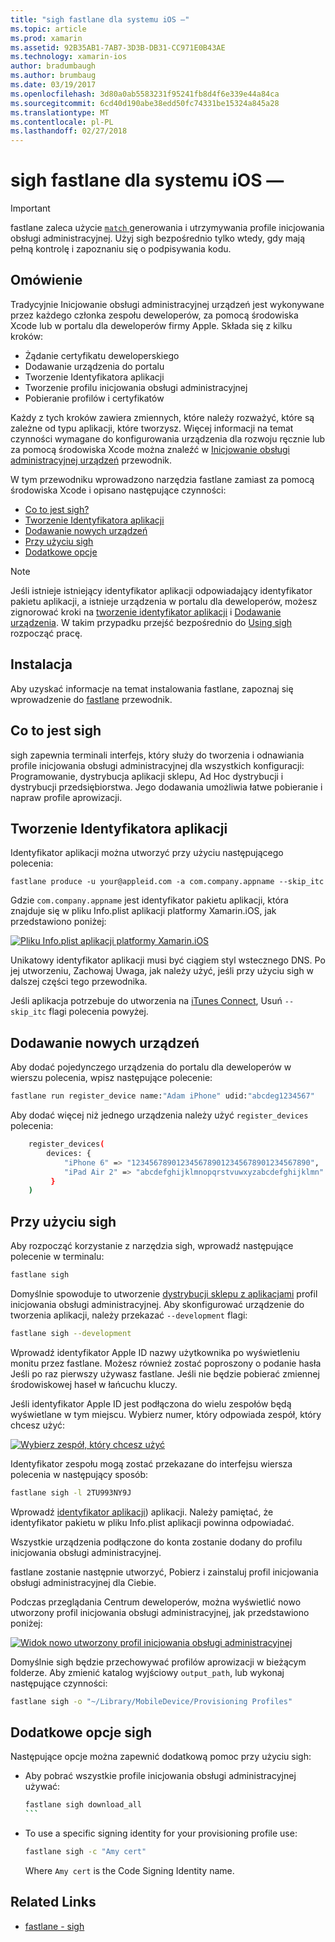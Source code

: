 ```yaml
---
title: "sigh fastlane dla systemu iOS —"
ms.topic: article
ms.prod: xamarin
ms.assetid: 92B35AB1-7AB7-3D3B-DB31-CC971E0B43AE
ms.technology: xamarin-ios
author: bradumbaugh
ms.author: brumbaug
ms.date: 03/19/2017
ms.openlocfilehash: 3d80a0ab5583231f95241fb8d4f6e339e44a84ca
ms.sourcegitcommit: 6cd40d190abe38edd50fc74331be15324a845a28
ms.translationtype: MT
ms.contentlocale: pl-PL
ms.lasthandoff: 02/27/2018
---
```

# <a name="fastlane-for-ios--sigh"></a>sigh fastlane dla systemu iOS —

> [!IMPORTANT]
> fastlane zaleca użycie [ `match` ](~/ios/deploy-test/provisioning/fastlane/match.md) generowania i utrzymywania profile inicjowania obsługi administracyjnej. Użyj sigh bezpośrednio tylko wtedy, gdy mają pełną kontrolę i zapoznaniu się o podpisywania kodu.

## <a name="overview"></a>Omówienie

Tradycyjnie Inicjowanie obsługi administracyjnej urządzeń jest wykonywane przez każdego członka zespołu deweloperów, za pomocą środowiska Xcode lub w portalu dla deweloperów firmy Apple. Składa się z kilku kroków:

- Żądanie certyfikatu deweloperskiego
- Dodawanie urządzenia do portalu
- Tworzenie Identyfikatora aplikacji
- Tworzenie profilu inicjowania obsługi administracyjnej
- Pobieranie profilów i certyfikatów

Każdy z tych kroków zawiera zmiennych, które należy rozważyć, które są zależne od typu aplikacji, które tworzysz. Więcej informacji na temat czynności wymagane do konfigurowania urządzenia dla rozwoju ręcznie lub za pomocą środowiska Xcode można znaleźć w [Inicjowanie obsługi administracyjnej urządzeń](~/ios/get-started/installation/device-provisioning/index.md) przewodnik.

W tym przewodniku wprowadzono narzędzia fastlane zamiast za pomocą środowiska Xcode i opisano następujące czynności:

- [Co to jest sigh?](#whatissigh)
- [Tworzenie Identyfikatora aplikacji](#appid)
- [Dodawanie nowych urządzeń](#newdevices)
- [Przy użyciu sigh](#using)
- [Dodatkowe opcje](#options)

> [!NOTE]
> Jeśli istnieje istniejący identyfikator aplikacji odpowiadający identyfikator pakietu aplikacji, a istnieje urządzenia w portalu dla deweloperów, możesz zignorować kroki na [tworzenie identyfikator aplikacji](#appid) i [Dodawanie urządzenia](#newdevices). W takim przypadku przejść bezpośrednio do [Using sigh](#using) rozpocząć pracę.

## <a name="installation"></a>Instalacja

Aby uzyskać informacje na temat instalowania fastlane, zapoznaj się wprowadzenie do [fastlane](~/ios/deploy-test/provisioning/fastlane/index.md#Installation) przewodnik.

<a name="whatissigh" />

## <a name="what-is-sigh"></a>Co to jest sigh

sigh zapewnia terminali interfejs, który służy do tworzenia i odnawiania profile inicjowania obsługi administracyjnej dla wszystkich konfiguracji: Programowanie, dystrybucja aplikacji sklepu, Ad Hoc dystrybucji i dystrybucji przedsiębiorstwa. Jego dodawania umożliwia łatwe pobieranie i napraw profile aprowizacji.

<a name="appid" />

## <a name="creating-an-app-id"></a>Tworzenie Identyfikatora aplikacji

Identyfikator aplikacji można utworzyć przy użyciu następującego polecenia:

    fastlane produce -u your@appleid.com -a com.company.appname --skip_itc

Gdzie `com.company.appname` jest identyfikator pakietu aplikacji, która znajduje się w pliku Info.plist aplikacji platformy Xamarin.iOS, jak przedstawiono poniżej:

[ ![](sigh-images/fastlane-image5.png "Pliku Info.plist aplikacji platformy Xamarin.iOS")](sigh-images/fastlane-image5.png)

Unikatowy identyfikator aplikacji musi być ciągiem styl wstecznego DNS. Po jej utworzeniu, Zachowaj Uwaga, jak należy użyć, jeśli przy użyciu sigh w dalszej części tego przewodnika.

Jeśli aplikacja potrzebuje do utworzenia na [iTunes Connect](~/ios/deploy-test/app-distribution/app-store-distribution/itunesconnect.md), Usuń `--skip_itc` flagi polecenia powyżej.

<a name="newdevices" />

## <a name="adding-new-devices"></a>Dodawanie nowych urządzeń

Aby dodać pojedynczego urządzenia do portalu dla deweloperów w wierszu polecenia, wpisz następujące polecenie:

```bash
fastlane run register_device name:"Adam iPhone" udid:"abcdeg1234567"
```

Aby dodać więcej niż jednego urządzenia należy użyć `register_devices` polecenia:

```bash
    register_devices(
        devices: {
            "iPhone 6" => "1234567890123456789012345678901234567890",
            "iPad Air 2" => "abcdefghijklmnopqrstvuwxyzabcdefghijklmn"
         }
    )
```

<a name="using" />

## <a name="using-sigh"></a>Przy użyciu sigh

Aby rozpocząć korzystanie z narzędzia sigh, wprowadź następujące polecenie w terminalu:

```bash
fastlane sigh
```

Domyślnie spowoduje to utworzenie [dystrybucji sklepu z aplikacjami](~/ios/deploy-test/app-distribution/app-store-distribution/index.md) profil inicjowania obsługi administracyjnej. Aby skonfigurować urządzenie do tworzenia aplikacji, należy przekazać `--development` flagi:

```bash
fastlane sigh --development
```

Wprowadź identyfikator Apple ID nazwy użytkownika po wyświetleniu monitu przez fastlane. Możesz również zostać poproszony o podanie hasła Jeśli po raz pierwszy używasz fastlane. Jeśli nie będzie pobierać zmiennej środowiskowej haseł w łańcuchu kluczy.

Jeśli identyfikator Apple ID jest podłączona do wielu zespołów będą wyświetlane w tym miejscu. Wybierz numer, który odpowiada zespół, który chcesz użyć:

[ ![](sigh-images/fastlane-image2.png "Wybierz zespół, który chcesz użyć")](sigh-images/fastlane-image2.png)

Identyfikator zespołu mogą zostać przekazane do interfejsu wiersza polecenia w następujący sposób:

```bash
fastlane sigh -l 2TU993NY9J
```

Wprowadź [identyfikator aplikacji](#appid)) aplikacji. Należy pamiętać, że identyfikator pakietu w pliku Info.plist aplikacji powinna odpowiadać.

Wszystkie urządzenia podłączone do konta zostanie dodany do profilu inicjowania obsługi administracyjnej.

fastlane zostanie następnie utworzyć, Pobierz i zainstaluj profil inicjowania obsługi administracyjnej dla Ciebie.

Podczas przeglądania Centrum deweloperów, można wyświetlić nowo utworzony profil inicjowania obsługi administracyjnej, jak przedstawiono poniżej:

[ ![](sigh-images/fastlane-image10.png "Widok nowo utworzony profil inicjowania obsługi administracyjnej")](sigh-images/fastlane-image10.png)

Domyślnie sigh będzie przechowywać profilów aprowizacji w bieżącym folderze. Aby zmienić katalog wyjściowy `output_path`, lub wykonaj następujące czynności:

```bash
fastlane sigh -o "~/Library/MobileDevice/Provisioning Profiles"
```

<a name="options" />

## <a name="sigh-additional-options"></a>Dodatkowe opcje sigh

Następujące opcje można zapewnić dodatkową pomoc przy użyciu sigh:

- Aby pobrać wszystkie profile inicjowania obsługi administracyjnej używać:

    ````bash
    fastlane sigh download_all
    ```

- To use a specific signing identity for your provisioning profile use:

    ```bash
    fastlane sigh -c "Amy cert"
    ```
    
    Where `Amy cert` is the Code Signing Identity name.


## Related Links

- [fastlane - sigh](https://github.com/fastlane/fastlane/tree/master/sigh#readme)
